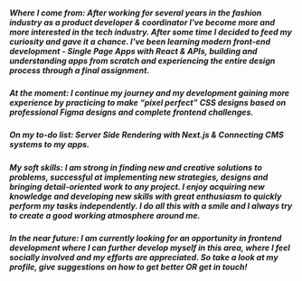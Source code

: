 ##### Where I come from: After working for several years in the fashion industry as a product developer & coordinator I've become more and more interested in the tech industry. After some time I decided to feed my curiosity and gave it a chance. I've been learning modern front-end development - Single Page Apps with React & APIs, building and understanding apps from scratch and experiencing the entire design process through a final assignment. 

##### At the moment: I continue my journey and my development gaining more experience by practicing to make “pixel perfect” CSS designs based on professional Figma designs and complete frontend challenges. 

##### On my to-do list: Server Side Rendering with Next.js & Connecting CMS systems to my apps.

##### My soft skills: I am strong in finding new and creative solutions to problems, successful at implementing new strategies, designs and bringing detail-oriented work to any project. I enjoy acquiring new knowledge and developing new skills with great enthusiasm to quickly perform my tasks independently. I do all this with a smile and I always try to create a good working atmosphere around me.

##### In the near future: I am currently looking for an opportunity in frontend development where I can further develop myself in this area, where I feel socially involved and my efforts are appreciated. So take a look at my profile, give suggestions on how to get better OR get in touch!
